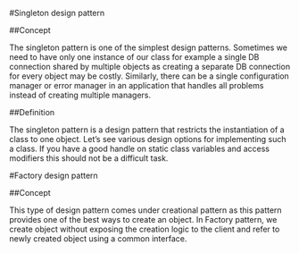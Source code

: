 ﻿#Singleton design pattern

##Concept

The singleton pattern is one of the simplest design patterns. Sometimes we need to have only one instance of our class for example 
a single DB connection shared by multiple objects as creating a separate DB connection for every object may be costly. Similarly, there can be a 
single configuration manager or error manager in an application that handles all problems instead of creating multiple managers.

##Definition

The singleton pattern is a design pattern that restricts the instantiation of a class to one object. 
Let’s see various design options for implementing such a class. If you have a good handle on static class variables and access modifiers this 
should not be a difficult task.

#Factory design pattern

##Concept

This type of design pattern comes under creational pattern as this pattern provides one of the best ways to create an object.
In Factory pattern, we create object without exposing the creation logic to the client and refer to newly created object using a common interface.